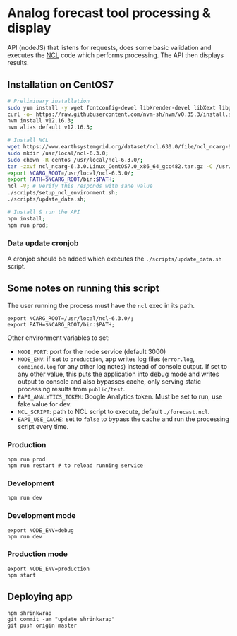 # Analog forecast tool processing & display

API (nodeJS) that listens for requests, does some basic validation and executes the [NCL](https://github.com/ua-snap/eapi-analogs) code which performs processing.  The API then displays results.

## Installation on CentOS7

```bash
# Preliminary installation
sudo yum install -y wget fontconfig-devel libXrender-devel libXext libgfortran git ImageMagick;
curl -o- https://raw.githubusercontent.com/nvm-sh/nvm/v0.35.3/install.sh | bash;
nvm install v12.16.3;
nvm alias default v12.16.3;

# Install NCL
wget https://www.earthsystemgrid.org/dataset/ncl.630.0/file/ncl_ncarg-6.3.0.Linux_CentOS7.0_x86_64_gcc482.tar.gz;
sudo mkdir /usr/local/ncl-6.3.0;
sudo chown -R centos /usr/local/ncl-6.3.0/;
tar -zxvf ncl_ncarg-6.3.0.Linux_CentOS7.0_x86_64_gcc482.tar.gz -C /usr/local/ncl-6.3.0;
export NCARG_ROOT=/usr/local/ncl-6.3.0/;
export PATH=$NCARG_ROOT/bin:$PATH;
ncl -V; # Verify this responds with sane value
./scripts/setup_ncl_environment.sh;
./scripts/update_data.sh;

# Install & run the API
npm install;
npm run prod;
```

### Data update cronjob

A cronjob should be added which executes the `./scripts/update_data.sh` script.

## Some notes on running this script

The user running the process must have the `ncl` exec in its path.

```
export NCARG_ROOT=/usr/local/ncl-6.3.0/;
export PATH=$NCARG_ROOT/bin:$PATH;
```

Other environment variables to set:

 * `NODE_PORT`: port for the node service (default 3000)
 * `NODE_ENV`: if set to `production`, app writes log files (`error.log`, `combined.log` for any other log notes) instead of console output.  If set to any other value, this puts the application into debug mode and writes output to console and also bypasses cache, only serving static processing results from `public/test`.
 * `EAPI_ANALYTICS_TOKEN`: Google Analytics token.  Must be set to run, use fake value for dev.
 * `NCL_SCRIPT`: path to NCL script to execute, default `./forecast.ncl`.
 * `EAPI_USE_CACHE`: set to `false` to bypass the cache and run the processing script every time.

### Production

```
npm run prod
npm run restart # to reload running service
```

### Development

```
npm run dev
```

### Development mode

```
export NODE_ENV=debug
npm run dev
```

### Production mode

```
export NODE_ENV=production
npm start
```

## Deploying app

```
npm shrinkwrap
git commit -am "update shrinkwrap"
git push origin master
```
